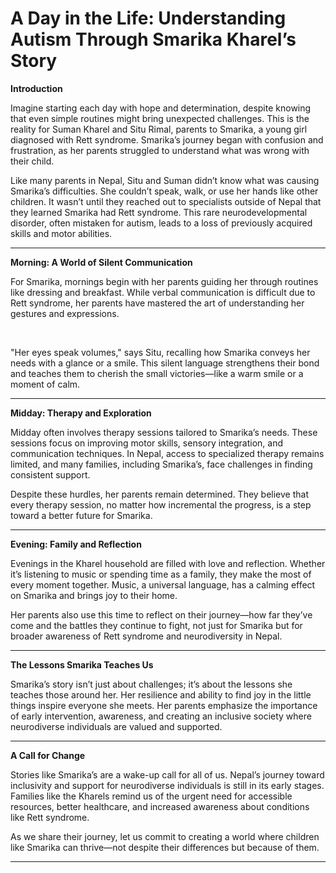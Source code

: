 # A Day in the Life: Understanding Autism Through Smarika Kharel’s Story

**Introduction**

Imagine starting each day with hope and determination, despite knowing that even simple routines might bring unexpected challenges. This is the reality for Suman Kharel and Situ Rimal, parents to Smarika, a young girl diagnosed with Rett syndrome. Smarika’s journey began with confusion and frustration, as her parents struggled to understand what was wrong with their child.
<br>

Like many parents in Nepal, Situ and Suman didn’t know what was causing Smarika’s difficulties. She couldn’t speak, walk, or use her hands like other children. It wasn’t until they reached out to specialists outside of Nepal that they learned Smarika had Rett syndrome. This rare neurodevelopmental disorder, often mistaken for autism, leads to a loss of previously acquired skills and motor abilities.

***

**Morning: A World of Silent Communication**

For Smarika, mornings begin with her parents guiding her through routines like dressing and breakfast. While verbal communication is difficult due to Rett syndrome, her parents have mastered the art of understanding her gestures and expressions.

<br>

"Her eyes speak volumes," says Situ, recalling how Smarika conveys her needs with a glance or a smile. This silent language strengthens their bond and teaches them to cherish the small victories—like a warm smile or a moment of calm.

***

**Midday: Therapy and Exploration**

Midday often involves therapy sessions tailored to Smarika’s needs. These sessions focus on improving motor skills, sensory integration, and communication techniques. In Nepal, access to specialized therapy remains limited, and many families, including Smarika’s, face challenges in finding consistent support.
<br>

Despite these hurdles, her parents remain determined. They believe that every therapy session, no matter how incremental the progress, is a step toward a better future for Smarika.
***

**Evening: Family and Reflection**

Evenings in the Kharel household are filled with love and reflection. Whether it’s listening to music or spending time as a family, they make the most of every moment together. Music, a universal language, has a calming effect on Smarika and brings joy to their home.
<br>

Her parents also use this time to reflect on their journey—how far they’ve come and the battles they continue to fight, not just for Smarika but for broader awareness of Rett syndrome and neurodiversity in Nepal.
***

**The Lessons Smarika Teaches Us**

Smarika’s story isn’t just about challenges; it’s about the lessons she teaches those around her. Her resilience and ability to find joy in the little things inspire everyone she meets. Her parents emphasize the importance of early intervention, awareness, and creating an inclusive society where neurodiverse individuals are valued and supported.
***

**A Call for Change**

Stories like Smarika’s are a wake-up call for all of us. Nepal’s journey toward inclusivity and support for neurodiverse individuals is still in its early stages. Families like the Kharels remind us of the urgent need for accessible resources, better healthcare, and increased awareness about conditions like Rett syndrome.
<br>

As we share their journey, let us commit to creating a world where children like Smarika can thrive—not despite their differences but because of them.
***


